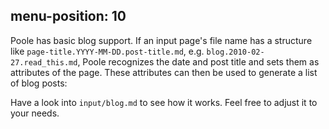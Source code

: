 
menu-position: 10
---
Poole has basic blog support. If an input page's file name has a structure like
`page-title.YYYY-MM-DD.post-title.md`, e.g. `blog.2010-02-27.read_this.md`,
Poole recognizes the date and post title and sets them as attributes of the
page. These attributes can then be used to generate a list of blog posts:

<!--%
from datetime import datetime
posts = [p for p in pages if "post" in p] # get all blog post pages
posts.sort(key=lambda p: p.get("date"), reverse=True) # sort post pages by date
for p in posts:
    date = datetime.strptime(p.date, "%Y-%m-%d").strftime("%B %d, %Y")
    print "  * **[%s](%s)** - %s" % (p.post, p.url, date) # markdown list item
%-->

Have a look into `input/blog.md` to see how it works. Feel free to adjust it
to your needs.
